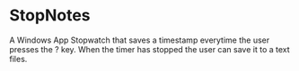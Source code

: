 # StopNotes
A Windows App Stopwatch that saves a timestamp everytime the user presses the ? key. When the timer has stopped the user can save it to a text files.
